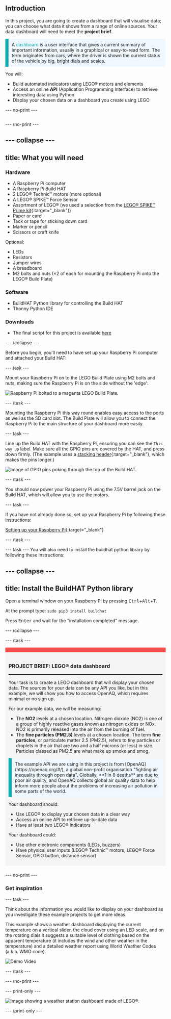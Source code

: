 ## Introduction

In this project, you are going to create a dashboard that will visualise data; you can choose what data it shows from a range of online sources. Your data dashboard will need to meet the **project brief**.

<p style="border-left: solid; border-width:10px; border-color: #0faeb0; background-color: aliceblue; padding: 10px;">
A <span style="color: #0faeb0">dashboard</span> is a user interface that gives a current summary of important information, usually in a graphical or easy-to-read form. The term originates from cars, where the driver is shown the current status of the vehicle by big, bright dials and scales.</p>

You will:
+ Build automated indicators using LEGO® motors and elements
+ Access an online **API** (Application Programming Interface) to retrieve interesting data using Python
+ Display your chosen data on a dashboard you create using LEGO

--- no-print ---

<div style="display: flex; flex-wrap: wrap">
<div style="flex-basis: 200px; flex-grow: 1">

--- /no-print ---


--- collapse ---
---
title: What you will need
---
### Hardware

+ A Raspberry Pi computer
+ A Raspberry Pi Build HAT
+ 2 LEGO® Technic™ motors (more optional)
+ A LEGO® SPIKE™ Force Sensor
+ Assortment of LEGO® (we used a selection from the [LEGO® SPIKE™ Prime kit](https://education.lego.com/en-gb/product/spike-prime){:target="_blank"})
+ Paper or card
+ Tack or tape for sticking down card
+ Marker or pencil
+ Scissors or craft knife

Optional:
+ LEDs
+ Resistors
+ Jumper wires
+ A breadboard
+ M2 bolts and nuts (×2 of each for mounting the Raspberry Pi onto the LEGO® Build Plate)

### Software

+ BuildHAT Python library for controlling the Build HAT
+ Thonny Python IDE
  
### Downloads

+ The final script for this project is available [here]((http://rpf.io/p/en/lego-data-dash-go){:target="_blank"})

--- /collapse ---

Before you begin, you'll need to have set up your Raspberry Pi computer and attached your Build HAT:

--- task ---

Mount your Raspberry Pi on to the LEGO Build Plate using M2 bolts and nuts, making sure the Raspberry Pi is on the side without the 'edge':

 ![Raspberry Pi bolted to a magenta LEGO Build Plate.](images/build_11.jpg)

--- /task ---

Mounting the Raspberry Pi this way round enables easy access to the ports as well as the SD card slot. The Build Plate will allow you to connect the Raspberry Pi to the main structure of your dashboard more easily.

--- task ---

Line up the Build HAT with the Raspberry Pi, ensuring you can see the `This way up` label. Make sure all the GPIO pins are covered by the HAT, and press down firmly. (The example uses a [stacking header](https://www.adafruit.com/product/2223){:target="_blank"}, which makes the pins longer.)

![Image of GPIO pins poking through the top of the Build HAT.](images/build_15.jpg)

--- /task ---

You should now power your Raspberry Pi using the 7.5V barrel jack on the Build HAT, which will allow you to use the motors. 

--- task ---

If you have not already done so, set up your Raspberry Pi by following these instructions:

[Setting up your Raspberry Pi](https://projects.raspberrypi.org/en/projects/raspberry-pi-setting-up){:target="_blank"}

--- /task ---

--- task ---
You will also need to install the buildhat python library by following these instructions: 

--- collapse ---
---
title: Install the BuildHAT Python library
---

Open a terminal window on your Raspberry Pi by pressing <kbd>Ctrl</kbd>+<kbd>Alt</kbd>+<kbd>T</kbd>.

At the prompt type: `sudo pip3 install buildhat`

Press <kbd>Enter</kbd> and wait for the "installation completed" message.

--- /collapse ---

--- /task ---


<div style="border-top: 15px solid #f3524f; background-color: whitesmoke; margin-bottom: 20px; padding: 10px;">

### PROJECT BRIEF: LEGO® data dashboard
<hr style="border-top: 2px solid black;">

Your task is to create a LEGO dashboard that will display your chosen data. The sources for your data can be any API you like, but in this example, we will show you how to access OpenAQ, which requires minimal or no sign up. 

For our example data, we will be measuring:
+ The **NO2** levels at a chosen location. Nitrogen dioxide (NO2) is one of a group of highly reactive gases known as nitrogen oxides or NOx. NO2 is primarily released into the air from the burning of fuel.
+ The **fine particles (PM2.5)** levels at a chosen location. The term **fine particles**, or particulate matter 2.5 (PM2.5), refers to tiny particles or droplets in the air that are two and a half microns (or less) in size. Particles classed as PM2.5 are what make up smoke and smog.


<p style="border-left: solid; border-width:10px; border-color: #0faeb0; background-color: aliceblue; padding: 10px;">The example API we are using in this project is from [OpenAQ](https://openaq.org/#/), a global non-profit organisation "fighting air inequality through open data". Globally, **1 in 8 deaths** are due to poor air quality, and OpenAQ collects global air quality data to help inform more people about the problems of increasing air pollution in some parts of the world. </p>


Your dashboard should:
+ Use LEGO® to display your chosen data in a clear way
+ Access an online API to retrieve up-to-date data
+ Have at least two LEGO® indicators

Your dashboard could:
+ Use other electronic components (LEDs, buzzers)
+ Have physical user inputs (LEGO® Technic™ motors, LEGO® Force Sensor, GPIO button, distance sensor)
  
</div>

--- no-print ---

### Get inspiration

--- task ---

Think about the information you would like to display on your dashboard as you investigate these example projects to get more ideas.

This example shows a weather dashboard displaying the current temperature on a vertical slider, the cloud cover using an LED scale, and on the rotating dials it suggests a suitable level of clothing based on the apparent temperature (it includes the wind and other weather in the temperature) and a detailed weather report using World Weather Codes (a.k.a. WMO code).

![Demo Video](images/weather-dash.gif)

--- /task ---

--- /no-print ---

--- print-only ---

![Image showing a weather station dashboard made of LEGO®.](images/example-dash.jpg)

--- /print-only ---


